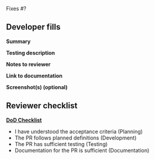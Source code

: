 Fixes #?

## Developer fills

**Summary**

**Testing description**

**Notes to reviewer**

**Link to documentation**

**Screenshot(s) (optional)**

## Reviewer checklist

[**DoD Checklist**](https://github.com/systamfi/SystamDevOps/wiki/Definition-of-Done-(DoD)#developmen)

- I have understood the acceptance criteria (Planning)
- The PR follows planned definitions (Development)
- The PR has sufficient testing (Testing)
- Documentation for the PR is sufficient (Documentation)





